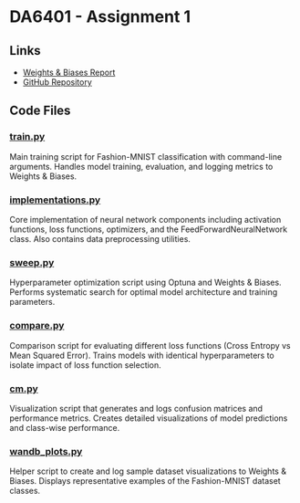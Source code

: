 # DA6401 - Assignment 1

## Links
- [Weights & Biases Report](https://wandb.ai/ns25z061-indian-institute-of-technology-madras/fashion_mnist_ffnn/reports/DA6401-Assignment-1--VmlldzoxMTgzMTQ5NQ)
- [GitHub Repository](https://github.com/SherryS997/DA6401-Assignment-1)

## Code Files

### [train.py](https://github.com/SherryS997/DA6401-Assignment-1/blob/main/train.py)
Main training script for Fashion-MNIST classification with command-line arguments. Handles model training, evaluation, and logging metrics to Weights & Biases.

### [implementations.py](https://github.com/SherryS997/DA6401-Assignment-1/blob/main/implementations.py)
Core implementation of neural network components including activation functions, loss functions, optimizers, and the FeedForwardNeuralNetwork class. Also contains data preprocessing utilities.

### [sweep.py](https://github.com/SherryS997/DA6401-Assignment-1/blob/main/sweep.py)
Hyperparameter optimization script using Optuna and Weights & Biases. Performs systematic search for optimal model architecture and training parameters.

### [compare.py](https://github.com/SherryS997/DA6401-Assignment-1/blob/main/compare.py)
Comparison script for evaluating different loss functions (Cross Entropy vs Mean Squared Error). Trains models with identical hyperparameters to isolate impact of loss function selection.

### [cm.py](https://github.com/SherryS997/DA6401-Assignment-1/blob/main/cm.py)
Visualization script that generates and logs confusion matrices and performance metrics. Creates detailed visualizations of model predictions and class-wise performance.

### [wandb_plots.py](https://github.com/SherryS997/DA6401-Assignment-1/blob/main/wandb_plots.py)
Helper script to create and log sample dataset visualizations to Weights & Biases. Displays representative examples of the Fashion-MNIST dataset classes.